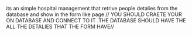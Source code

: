 its an simple hospital management that retrive people detalies from the database and show in the form like page
// YOU SHOULD CRAETE YOUR ON DATABASE AND CONNECT TO IT .THE DATABASE SHOULD HAVE THE ALL THE DETALIES THAT THE FORM HAVE//
